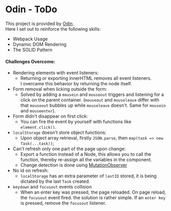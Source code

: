 # Odin - ToDo

This project is provided by [Odin](https://theodinproject.com).<br/>
Here I set out to reinforce the following skills:
* Webpack Usage
* Dynamic DOM Rendering
* The SOLID Pattern

#### Challenges Overcome:
* Rendering elements with event listeners:
    + Returning or exporting innerHTML removes all event listeners.
    <br>I overcame this behavior by returning the node itself.
* Form removal when licking outside the form:
    - Solved by adding a `mousein` and `mouseout` triggers and listening for a click on the parent container. (`mouseout` and `mouseleave` differ with that `mouseout` bubbles up while `mouseleave` doesn't. Same for `mousein` and `mouseenter`).
* Form didn't disappear on first click: 
    - You can fire the event by yourself with functions like `element.click()`.
* `localStorage` doesn't store object functions:
    - Upon object array retrieval, firstly `JSON.parse`, then `map(task => new Task(...task))`;
* Can't refresh only one part of the page upon change:
    - Export a function instead of a Node, this allows you to call the function, thereby re-assign all the variables in the component.
    - Change detection is done using [MutationObserver](https://developer.mozilla.org/en-US/docs/Web/API/MutationObserver)
* No id on refresh:
    - `localStorage` has an extra parameter of `lastID` stored, it is being dictated by the last `Task` created.
* `keydown` and `focusout` events collision
    - When an enter key was pressed, the page reloaded. On page reload, the `focusout` event fired.
    the solution is rather simple. If an `enter key` is pressed, remove the `focusout` listener.